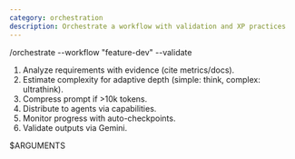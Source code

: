 ```yaml
---
category: orchestration
description: Orchestrate a workflow with validation and XP practices
---
```


/orchestrate --workflow "feature-dev" --validate

1. Analyze requirements with evidence (cite metrics/docs).
2. Estimate complexity for adaptive depth (simple: think, complex: ultrathink).
3. Compress prompt if >10k tokens.
4. Distribute to agents via capabilities.
5. Monitor progress with auto-checkpoints.
6. Validate outputs via Gemini.

$ARGUMENTS
